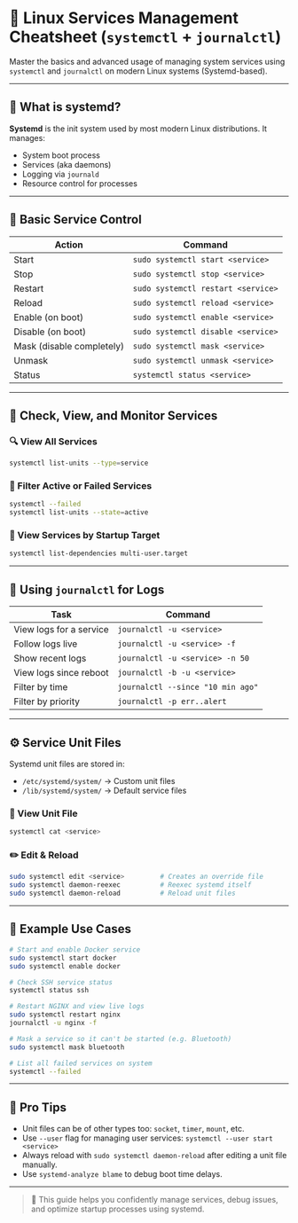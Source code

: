 # 🧯 Linux Services Management Cheatsheet (`systemctl` + `journalctl`)

Master the basics and advanced usage of managing system services using `systemctl` and `journalctl` on modern Linux systems (Systemd-based).

---

## 📌 What is systemd?

**Systemd** is the init system used by most modern Linux distributions. It manages:
- System boot process
- Services (aka daemons)
- Logging via `journald`
- Resource control for processes

---

## 🚦 Basic Service Control

| Action       | Command                             |
|--------------|--------------------------------------|
| Start        | `sudo systemctl start <service>`     |
| Stop         | `sudo systemctl stop <service>`      |
| Restart      | `sudo systemctl restart <service>`   |
| Reload       | `sudo systemctl reload <service>`    |
| Enable (on boot) | `sudo systemctl enable <service>` |
| Disable (on boot) | `sudo systemctl disable <service>` |
| Mask (disable completely) | `sudo systemctl mask <service>` |
| Unmask       | `sudo systemctl unmask <service>`    |
| Status       | `systemctl status <service>`         |

---

## 🧼 Check, View, and Monitor Services

### 🔍 View All Services

```bash
systemctl list-units --type=service
```

### 📌 Filter Active or Failed Services

```bash
systemctl --failed
systemctl list-units --state=active
```

### 🧭 View Services by Startup Target

```bash
systemctl list-dependencies multi-user.target
```

---

## 📖 Using `journalctl` for Logs

| Task                     | Command                                |
|--------------------------|----------------------------------------|
| View logs for a service  | `journalctl -u <service>`              |
| Follow logs live         | `journalctl -u <service> -f`           |
| Show recent logs         | `journalctl -u <service> -n 50`        |
| View logs since reboot   | `journalctl -b -u <service>`           |
| Filter by time           | `journalctl --since "10 min ago"`      |
| Filter by priority       | `journalctl -p err..alert`             |

---

## ⚙️ Service Unit Files

Systemd unit files are stored in:
- `/etc/systemd/system/` → Custom unit files
- `/lib/systemd/system/` → Default service files

### 📄 View Unit File

```bash
systemctl cat <service>
```

### ✏️ Edit & Reload

```bash
sudo systemctl edit <service>         # Creates an override file
sudo systemctl daemon-reexec          # Reexec systemd itself
sudo systemctl daemon-reload          # Reload unit files
```

---

## 🚀 Example Use Cases

```bash
# Start and enable Docker service
sudo systemctl start docker
sudo systemctl enable docker

# Check SSH service status
systemctl status ssh

# Restart NGINX and view live logs
sudo systemctl restart nginx
journalctl -u nginx -f

# Mask a service so it can't be started (e.g. Bluetooth)
sudo systemctl mask bluetooth

# List all failed services on system
systemctl --failed
```

---

## 🧠 Pro Tips

- Unit files can be of other types too: `socket`, `timer`, `mount`, etc.
- Use `--user` flag for managing user services: `systemctl --user start <service>`
- Always reload with `sudo systemctl daemon-reload` after editing a unit file manually.
- Use `systemd-analyze blame` to debug boot time delays.

---

> 🔧 This guide helps you confidently manage services, debug issues, and optimize startup processes using systemd.